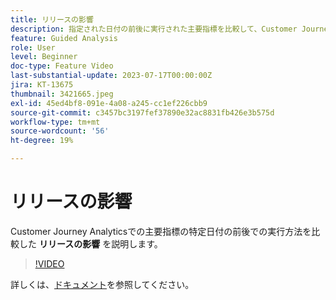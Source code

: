 ```yaml
---
title: リリースの影響
description: 指定された日付の前後に実行された主要指標を比較して、Customer Journey Analyticsでのリリースの影響を説明します。
feature: Guided Analysis
role: User
level: Beginner
doc-type: Feature Video
last-substantial-update: 2023-07-17T00:00:00Z
jira: KT-13675
thumbnail: 3421665.jpeg
exl-id: 45ed4bf8-091e-4a08-a245-cc1ef226cbb9
source-git-commit: c3457bc3197fef37890e32ac8831fb426e3b575d
workflow-type: tm+mt
source-wordcount: '56'
ht-degree: 19%

---
```


# リリースの影響

Customer Journey Analyticsでの主要指標の特定日付の前後での実行方法を比較した **リリースの影響** を説明します。

>[!VIDEO](https://video.tv.adobe.com/v/3421665/?learn=on)

詳しくは、[ドキュメント](https://experienceleague.adobe.com/docs/analytics-platform/using/guided-analysis/impact/release.html?lang=ja)を参照してください。
